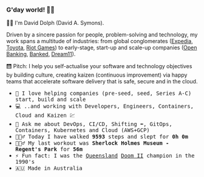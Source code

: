 ### G'day world! 👋🏼

👋🏼 I'm David Dolph (David A. Symons).

Driven by a sincere passion for people, problem-solving and technology, my work spans a multitude of industries: from global conglomerates ([Expedia](https://expediagroup.com/), [Toyota](https://www.toyota.com/), [Riot Games](https://www.riotgames.com/)) to early-stage, start-up and scale-up companies ([Open Banking](https://www.openbanking.org.uk/), [Banked](https://banked.com/), [Dream11](https://www.dream11.com/)).

🛗 Pitch: I help you self-actualise your software and technology objectives by building culture, creating kaizen (continuous improvement) via happy teams that accelerate software delivery that is safe, secure and in the cloud.

<p>

- <samp> 🚀 I love helping companies (pre-seed, seed, Series A-C) start, build and scale
- <samp> 💻 ..and working with Developers, Engineers, Containers, Cloud and Kaizen 💹 </samp><br>
- <samp> 💬 Ask me about DevOps, CI/CD, Shifting ⬅️, GitOps, Containers, Kubernetes and Cloud (AWS+GCP)
- <samp> 🚶🏼‍♂️ Today I have walked **9593** steps and slept for **0h 0m** </samp><br>
- <samp> 🏋🏼‍♂️ My last workout was **Sherlock Holmes Museum - Regent's Park** for **56m** </samp><br>
- <samp> ⚡ Fun fact: I was the [Queensland](https://en.wikipedia.org/wiki/Queensland) [Doom II](https://en.wikipedia.org/wiki/Doom_II) champion in the 1990's
- <samp> 🇦🇺 Made in Australia </samp><br> 
